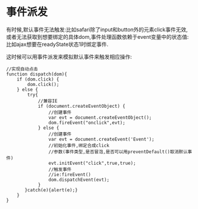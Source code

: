 # 事件派发

有时候,默认事件无法触发:比如safari除了input和button外的元素click事件无效,
或者无法获取到想要绑定的具体dom,事件处理函数依赖于event变量中的状态值:比如ajax想要在readyState状态1时绑定事件.

这时候可以用事件派发来模拟默认事件来触发相应操作:

	//实现自动点击
	function dispatch(dom){
	    if (dom.click) {
	        dom.click();
	    } else {
	        try{
				//兼容IE
	            if (document.createEventObject) {
	                //创建事件
	                var evt = document.createEventObject();
	                dom.fireEvent("onclick",evt);
	            } else {
	                //创建事件
	                var evt = document.createEvent('Event');
	                //初始化事件,绑定合成click
	                //参数(事件类型,是否冒泡,是否可以用preventDefault()取消默认事件)
	                evt.initEvent("click",true,true);
	                //触发事件
	                //ie:fireEvent()
	                dom.dispatchEvent(evt);
	            }
	       }catch(e){alert(e);}
	    }
	}